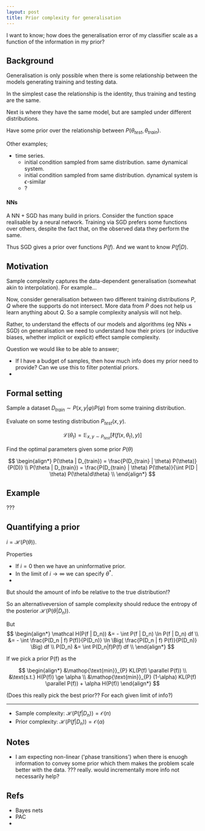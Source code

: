```yaml
---
layout: post
title: Prior complexity for generalisation
---
```


I want to know; how does the generalisation error of my classifier scale as a function of the information in my prior?

## Background

Generalisation is only possible when there is some relationship between the models generating training and testing data.

In the simplest case the relationship is the identity, thus training and testing are the same.

Next is where they have the same model, but are sampled under different distributions.

<!--
Also.
- Diff model + same dist.
- Diff model + diff dist.
(do we ever care about these cases?!)
-->

Have some prior over the relationship between  $P(\theta_{test},\theta_{train})$.

<!--
When can we expect generalisation!?
Given problem X, priors P, data D.
What is the test accuracy likely to be?
-->

Other examples;

- time series. 
  - initial condition sampled from same distribution. same dynamical system.
  - initial condition sampled from same distribution. dynamical system is $\epsilon$-similar
  - ?

#### NNs

A NN + SGD has many build in priors.
Consider the function space realisable by a neural network. Training via SGD prefers some functions over others, despite the fact that, on the observed data they perform the same.

<!--
More correctly?? it prefer some weight settings over others, which yields a preference over functions.
-->

Thus SGD gives a prior over functions $P(f)$. And we want to know $P(f| D)$.

## Motivation

Sample complexity captures the data-dependent generalisation (somewhat akin to interpolation). For example...

Now, consider generalisation between two different training distributions $P, Q$ where the supports do not intersect. More data from $P$ does not help us learn anything about $Q$. So a sample complexity analysis will not help.

Rather, to understand the effects of our models and algorithms (eg NNs + SGD) on generalisation we need to understand how their priors (or inductive biases, whether implicit or explicit) effect sample complexity.

<!--
for starters, let's just consider how generalisation accuracy scales with prior info.

ultimate goal, how does generalisation accuracy with prior info and more data.
given these priors, what is the sample complexit?
give other priors, what is the sample complexity?
-->

Question we would like to be able to answer;

- If I have a budget of samples, then how much info does my prior need to provide? Can we use this to filter potential priors.
-

## Formal setting

Sample a dataset $D_{train} \sim P(x, y | \varphi)P(\varphi)$ from some training distribution.

Evaluate on some testing distribution $P_{test}(x, y)$.

$$
\mathcal L(\theta_t) = \mathop{\mathbb E}_{x, y \sim P_{test}}[\ell(f(x, \theta_t), y)]
$$

Find the optimal parameters given some prior $P(\theta)$

$$
\begin{align*}
P(\theta | D_{train}) = \frac{P(D_{train} | \theta) P(\theta)}{P(D)} \\
P(\theta | D_{train}) = \frac{P(D_{train} | \theta) P(\theta)}{\int P(D | \theta) P(\theta)d\theta} \\
\end{align*}
$$


## Example

???

## Quantifying a prior

<!--
Let $i = \text{MI}(P(\theta) ; P_{test}(x, y))$.
As $i$ increases, how does
-->

$i = \mathcal H(P(\theta))$.

Properties
- If $i=0$ then we have an uninformative prior.
- In the limit of $i \to \infty$ we can specify $\theta^{* }$.
-

But should the amount of info be relative to the true distribution!?

So an alternativeversion of sample complexity should reduce the entropy of the posterior
$\mathcal H(P(\theta | D_n))$.

But
$$
\begin{align*}
\mathcal H(P(f | D_n)) &= - \int P(f | D_n) \ln P(f | D_n) df \\
&= - \int \frac{P(D_n | f) P(f)}{P(D_n)} \ln \Big( \frac{P(D_n | f) P(f)}{P(D_n)}  \Big) df \\
P(D_n) &= \int P(D_n|f)P(f) df \\
\end{align*}
$$

If we pick a prior P(f) as the

$$
\begin{align*}
&\mathop{\text{min}}_{P} KL(P(f) \parallel P(f)) \\
&\text{s.t.} H(P(f)) \ge \alpha \\
&\mathop{\text{min}}_{P} (1-\alpha) KL(P(f) \parallel P(f)) + \alpha H(P(f))
\end{align*}
$$

(Does this really pick the best prior?? For each given limit of info?)

***

- Sample complexity: $\mathcal H(P(f | D_n)) = \mathcal O(n)$
- Prior complexity: $\mathcal H(P(f | D_n)) = \mathcal O(\alpha)$

<!--
What are alternative frameworks for working with priors?
- Convergence rates given a regulariser
- Mutual info??
- ?
 -->

 <!--
What if bad priors are picked? Then we can have a prior with low entropy, but ...

There exists a prior with entropy less than H that allows efficient learning.
  -->


<!--
Can we evaluate P(D|f) as the population loss??
Maybe exponentiated? Why not?
 -->

## Notes

- I am expecting non-linear ('phase transitions') when there is enuogh information to convey some prior which them makes the problem scale better with the data. ??? really. would incrementally more info not necessarily help?


## Refs

- Bayes nets
- PAC
-
